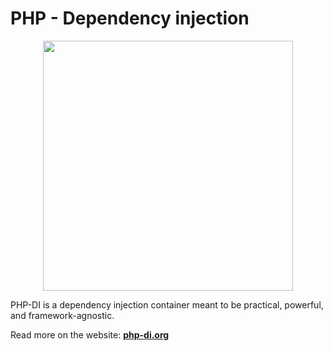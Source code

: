 # PHP - Dependency injection

<div align="center">
    <img src="https://github.com/user-attachments/assets/a2b688cb-963b-46a0-aee2-b3c671e575ed" width="400">
</div>

PHP-DI is a dependency injection container meant to be practical, powerful, and framework-agnostic.

Read more on the website: **[php-di.org](https://php-di.org)**
